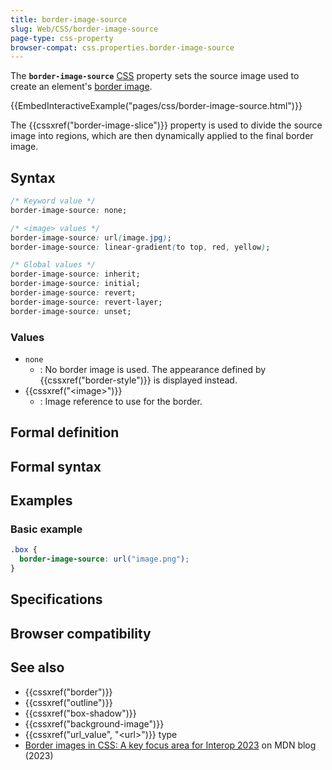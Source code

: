 ```yaml
---
title: border-image-source
slug: Web/CSS/border-image-source
page-type: css-property
browser-compat: css.properties.border-image-source
---
```




The **`border-image-source`** [CSS](/Web/CSS) property sets the source image used to create an element's [border image](/Web/CSS/border-image).

{{EmbedInteractiveExample("pages/css/border-image-source.html")}}

The {{cssxref("border-image-slice")}} property is used to divide the source image into regions, which are then dynamically applied to the final border image.

## Syntax

```css
/* Keyword value */
border-image-source: none;

/* <image> values */
border-image-source: url(image.jpg);
border-image-source: linear-gradient(to top, red, yellow);

/* Global values */
border-image-source: inherit;
border-image-source: initial;
border-image-source: revert;
border-image-source: revert-layer;
border-image-source: unset;
```

### Values

- `none`
  - : No border image is used. The appearance defined by {{cssxref("border-style")}} is displayed instead.
- {{cssxref("&lt;image&gt;")}}
  - : Image reference to use for the border.

## Formal definition



## Formal syntax



## Examples

### Basic example

```css
.box {
  border-image-source: url("image.png");
}
```

## Specifications



## Browser compatibility



## See also

- {{cssxref("border")}}
- {{cssxref("outline")}}
- {{cssxref("box-shadow")}}
- {{cssxref("background-image")}}
- {{cssxref("url_value", "&lt;url&gt;")}} type
- [Border images in CSS: A key focus area for Interop 2023](/en-US/blog/border-images-interop-2023/) on MDN blog (2023)
